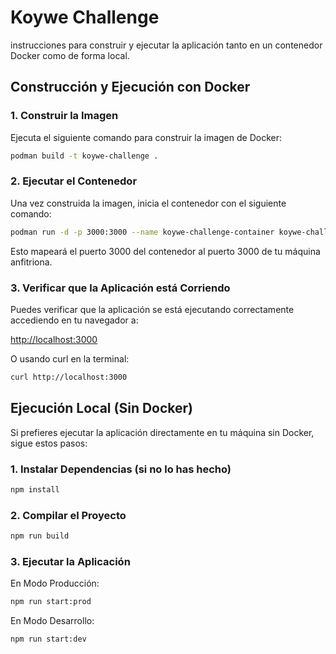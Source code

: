 # Koywe Challenge

instrucciones para construir y ejecutar la aplicación tanto en un contenedor Docker como de forma local.

## Construcción y Ejecución con Docker

### 1. Construir la Imagen

Ejecuta el siguiente comando para construir la imagen de Docker:

```sh
podman build -t koywe-challenge .
```

### 2. Ejecutar el Contenedor

Una vez construida la imagen, inicia el contenedor con el siguiente comando:

```sh
podman run -d -p 3000:3000 --name koywe-challenge-container koywe-challenge
```

Esto mapeará el puerto 3000 del contenedor al puerto 3000 de tu máquina anfitriona.

### 3. Verificar que la Aplicación está Corriendo

Puedes verificar que la aplicación se está ejecutando correctamente accediendo en tu navegador a:

[http://localhost:3000](http://localhost:3000)

O usando curl en la terminal:

```sh
curl http://localhost:3000
```

## Ejecución Local (Sin Docker)

Si prefieres ejecutar la aplicación directamente en tu máquina sin Docker, sigue estos pasos:

### 1. Instalar Dependencias (si no lo has hecho)

```sh
npm install
```

### 2. Compilar el Proyecto

```sh
npm run build
```

### 3. Ejecutar la Aplicación

En Modo Producción:

```sh
npm run start:prod
```

En Modo Desarrollo:

```sh
npm run start:dev
```

